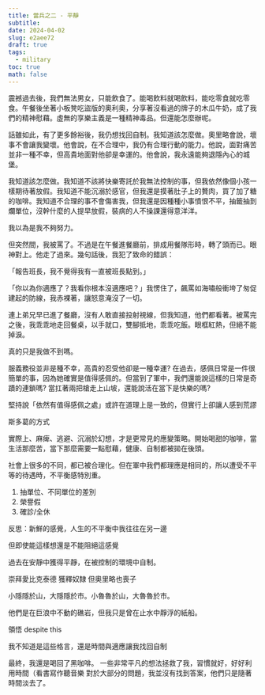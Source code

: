 ```yaml
---
title: 當兵之二 - 平靜
subtitle: 
date: 2024-04-02
slug: e2aee72
draft: true
tags:
  - military
toc: true
math: false
---
```

震撼過去後，我們無法男女，只能飲食了。能喝飲料就喝飲料，能吃零食就吃零食。午餐後坐著小板凳吃盜版的奧利奧，分享著沒看過的牌子的木瓜牛奶，成了我們的精神慰藉。虛無的享樂主義是一種精神毒品。但還能怎麼辦呢。

話雖如此，有了更多餘裕後，我仍想找回自制。我知道該怎麼做。奧里略會說，壞事不會讓我變壞。他會說，在不合理中，我仍有合理行動的能力。他說，面對痛苦並非一種不幸，但高貴地面對他卻是幸運的。他會說，我永遠能夠退隱內心的城堡。

我知道該怎麼做。我知道不該將快樂寄託於我無法控制的事，但我依然像個小孩一樣期待著放假。我知道不能沉溺於感官，但我還是摸著肚子上的贅肉，買了加了糖的咖啡。我知道不合理的事不會傷害我，但我還是因種種小事憤恨不平，抽籤抽到爛單位，沒幹什麼的人提早放假，裝病的人不操課還得意洋洋。

我以為是我不夠努力。

但突然間，我被罵了。不過是在午餐進餐廳前，排成用餐隊形時，轉了頭而已。眼神對上。他走了過來。幾句話後，我犯了致命的錯誤：

「報告班長，我不覺得我有一直被班長點到。」

「你以為你適應了？我看你根本沒適應吧？」我愣住了，飆罵如海嘯般衝垮了匆促建起的防線，我赤裸著，讓怒意淹沒了一切。

連上弟兄早已進了餐廳，沒有人敢直接投射視線，但我知道，他們都看著。被罵完之後，我乖乖地走回餐桌，以手就口，雙腳抵地，乖乖吃飯。眼框紅熱，但絕不能掉淚。

真的只是我做不到嗎。

服義務役並非是種不幸，高貴的忍受他卻是一種幸運? 在過去，感佩日常是一件很簡單的事，因為她確實是值得感佩的。但當到了軍中，我們還能說這樣的日常是奇蹟的連鎖嗎? 當扛著兩把槍走上山坡，還能說活在當下是快樂的嗎?

堅持說「依然有值得感佩之處」或許在道理上是一致的，但實行上卻讓人感到荒謬

斯多葛的方式

實際上、麻痺、逃避、沉溺於幻想，才是更常見的應變策略。開始喝甜的咖啡，當生活那麼苦，當下那麼需要一點慰藉，健康、自制都被拋在後頭。

社會上很多的不同，都已被合理化。但在軍中我們都理應是相同的，所以遭受不平等的待遇時，不平衡感特別重。

1. 抽單位、不同單位的差別
2. 榮譽假
3. 確診/全休

反思：新鮮的感覺，人生的不平衡中我往往在另一邊

但即使能這樣想還是不能阻絕這感覺

過去在安靜中獲得平靜，在被控制的環境中自制。

崇拜愛比克泰德 獲釋奴隸 但奧里略也喪子

小隱隱於山，大隱隱於市。小魯魯於山，大魯魯於市。

他們是在巨浪中不動的礁岩，但我只是曾在止水中靜浮的紙船。

領悟 despite this

我不知道是這些格言，還是時間與適應讓我找回自制


最終，我還是喝回了黑咖啡。
一些非常平凡的想法拯救了我，習慣就好，好好利用時間（看書寫作聽音樂
對於大部分的問題，我並沒有找到答案，他們只是隨著時間淡去了。




